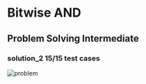 # Bitwise AND
## Problem Solving Intermediate
### solution_2 15/15 test cases

![problem](problem.png)
